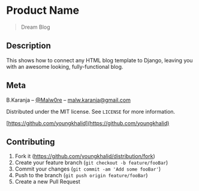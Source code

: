 # Product Name
> Dream Blog

## Description
This shows how to connect any HTML blog template to Django, leaving you with an awesome looking, fully-functional blog.

## Meta

B.Karanja – [@Malw0re](https://twitter.com/X_Malw0re) – malw.karanja@gmail.com

Distributed under the MIT license. See ``LICENSE`` for more information.

[https://github.com/youngkhalid](https://github.com/youngkhalid)

## Contributing

1. Fork it (<https://github.com/youngkhalid/distribution/fork>)
2. Create your feature branch (`git checkout -b feature/fooBar`)
3. Commit your changes (`git commit -am 'Add some fooBar'`)
4. Push to the branch (`git push origin feature/fooBar`)
5. Create a new Pull Request

[wiki]: https://github.com/youngkhalid/distribution/wiki

